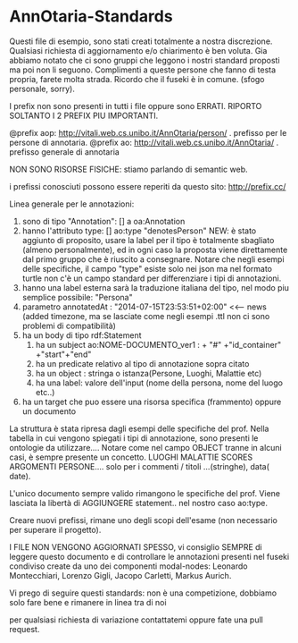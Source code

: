 AnnOtaria-Standards
===================

Questi file di esempio, sono stati creati totalmente a nostra discrezione. Qualsiasi richiesta di aggiornamento e/o chiarimento è ben voluta. Gia abbiamo notato che ci sono gruppi che leggono i nostri standard proposti ma poi non li seguono. Complimenti a queste persone che fanno di testa propria, farete molta strada. Ricordo che il fuseki è in comune.
(sfogo personale, sorry).


I prefix non sono presenti in tutti i file oppure sono ERRATI.
RIPORTO SOLTANTO I 2 PREFIX PIU IMPORTANTI.

@prefix aop:   <http://vitali.web.cs.unibo.it/AnnOtaria/person/> . prefisso per le persone di annotaria.
@prefix ao:    <http://vitali.web.cs.unibo.it/AnnOtaria/> . prefisso generale di annotaria

NON SONO RISORSE FISICHE: stiamo parlando di semantic web. 

i prefissi conosciuti possono essere reperiti da questo sito: 
http://prefix.cc/




Linea generale per le annotazioni:

1. sono di tipo "Annotation": [] a oa:Annotation
2. hanno l'attributo type: [] ao:type "denotesPerson" NEW: è stato aggiunto di proposito, usare la label per il tipo è   totalmente sbagliato (almeno personalmente), ed in ogni caso la proposta viene direttamente dal primo gruppo che è riuscito a consegnare. Notare che negli esempi delle specifiche, il campo "type" esiste solo nei json ma nel formato turtle non c'è un campo standard per differenziare i tipi di annotazioni.
3. hanno una label esterna sarà la traduzione italiana del tipo, nel modo piu semplice possibile: "Persona"
4. parametro annotatedAt : "2014-07-15T23:53:51+02:00" <<-- news (added timezone, ma se lasciate come negli esempi .ttl non    ci sono problemi di compatibilità)
5. ha un body di tipo rdf:Statement
   1. ha un subject ao:NOME-DOCUMENTO_ver1 : + "#" +"id_container" +"start"+"end"
   2. ha un predicate relativo al tipo di annotazione sopra citato
   3. ha un object : stringa o istanza(Persone, Luoghi, Malattie etc)
   4. ha una label: valore dell'input (nome della persona, nome del luogo etc..)
6. ha un target che puo essere una risorsa specifica (frammento) oppure un documento 


La struttura è stata ripresa dagli esempi delle specifiche del prof. Nella tabella in cui vengono spiegati i tipi di annotazione, sono presenti le ontologie da utilizzare.... Notare come nel campo OBJECT tranne in alcuni casi, è sempre presente un concetto. LUOGHI MALATTIE SCORES ARGOMENTI PERSONE.... solo per i commenti / titoli ...(stringhe),
data( date).

L'unico documento sempre valido rimangono le specifiche del prof. Viene lasciata la libertà di AGGIUNGERE statement.. nel nostro caso ao:type.

Creare nuovi prefissi, rimane uno degli scopi dell'esame (non necessario per superare il progetto).

I FILE NON VENGONO AGGIORNATI SPESSO, vi consiglio SEMPRE di leggere questo documento e di controllare le annotazioni presenti nel fuseki condiviso create da uno dei componenti modal-nodes: Leonardo Montecchiari, Lorenzo Gigli, Jacopo Carletti, Markus Aurich.

Vi prego di seguire questi standards: non è una competizione, dobbiamo solo fare bene e rimanere in linea tra di noi

per qualsiasi richiesta di variazione contattatemi oppure fate una pull request.



